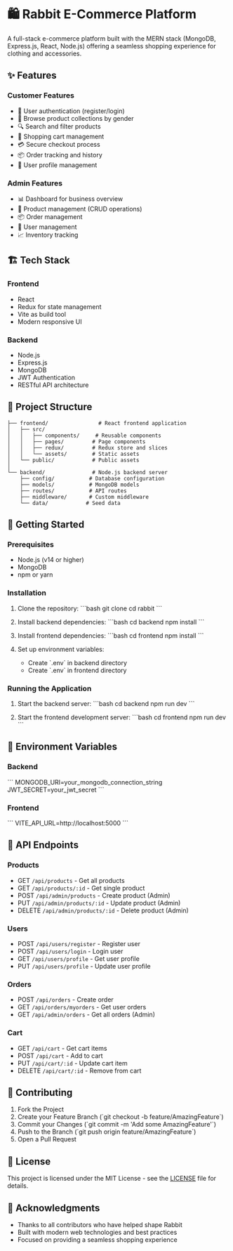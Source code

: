 # 🛍️ Rabbit E-Commerce Platform

A full-stack e-commerce platform built with the MERN stack (MongoDB, Express.js, React, Node.js) offering a seamless shopping experience for clothing and accessories.

## ✨ Features

### Customer Features
- 🔐 User authentication (register/login)
- 🏪 Browse product collections by gender
- 🔍 Search and filter products
- 🛒 Shopping cart management
- 💳 Secure checkout process
- 📦 Order tracking and history
- 👤 User profile management

### Admin Features
- 📊 Dashboard for business overview
- 📝 Product management (CRUD operations)
- 📦 Order management
- 👥 User management
- 📈 Inventory tracking

## 🏗️ Tech Stack

### Frontend
- React
- Redux for state management
- Vite as build tool
- Modern responsive UI

### Backend
- Node.js
- Express.js
- MongoDB
- JWT Authentication
- RESTful API architecture

## 📁 Project Structure

```
├── frontend/                # React frontend application
│   ├── src/
│   │   ├── components/     # Reusable components
│   │   ├── pages/         # Page components
│   │   ├── redux/         # Redux store and slices
│   │   └── assets/        # Static assets
│   └── public/            # Public assets
│
└── backend/               # Node.js backend server
    ├── config/           # Database configuration
    ├── models/           # MongoDB models
    ├── routes/           # API routes
    ├── middleware/       # Custom middleware
    └── data/            # Seed data
```

## 🚀 Getting Started

### Prerequisites
- Node.js (v14 or higher)
- MongoDB
- npm or yarn

### Installation

1. Clone the repository:
\`\`\`bash
git clone <repository-url>
cd rabbit
\`\`\`

2. Install backend dependencies:
\`\`\`bash
cd backend
npm install
\`\`\`

3. Install frontend dependencies:
\`\`\`bash
cd frontend
npm install
\`\`\`

4. Set up environment variables:
   - Create \`.env\` in backend directory
   - Create \`.env\` in frontend directory

### Running the Application

1. Start the backend server:
\`\`\`bash
cd backend
npm run dev
\`\`\`

2. Start the frontend development server:
\`\`\`bash
cd frontend
npm run dev
\`\`\`

## 🔐 Environment Variables

### Backend
\`\`\`
MONGODB_URI=your_mongodb_connection_string
JWT_SECRET=your_jwt_secret
\`\`\`

### Frontend
\`\`\`
VITE_API_URL=http://localhost:5000
\`\`\`

## 📝 API Endpoints

### Products
- GET `/api/products` - Get all products
- GET `/api/products/:id` - Get single product
- POST `/api/admin/products` - Create product (Admin)
- PUT `/api/admin/products/:id` - Update product (Admin)
- DELETE `/api/admin/products/:id` - Delete product (Admin)

### Users
- POST `/api/users/register` - Register user
- POST `/api/users/login` - Login user
- GET `/api/users/profile` - Get user profile
- PUT `/api/users/profile` - Update user profile

### Orders
- POST `/api/orders` - Create order
- GET `/api/orders/myorders` - Get user orders
- GET `/api/admin/orders` - Get all orders (Admin)

### Cart
- GET `/api/cart` - Get cart items
- POST `/api/cart` - Add to cart
- PUT `/api/cart/:id` - Update cart item
- DELETE `/api/cart/:id` - Remove from cart

## 🤝 Contributing

1. Fork the Project
2. Create your Feature Branch (\`git checkout -b feature/AmazingFeature\`)
3. Commit your Changes (\`git commit -m 'Add some AmazingFeature'\`)
4. Push to the Branch (\`git push origin feature/AmazingFeature\`)
5. Open a Pull Request

## 📄 License

This project is licensed under the MIT License - see the [LICENSE](LICENSE) file for details.

## 👏 Acknowledgments

- Thanks to all contributors who have helped shape Rabbit
- Built with modern web technologies and best practices
- Focused on providing a seamless shopping experience
